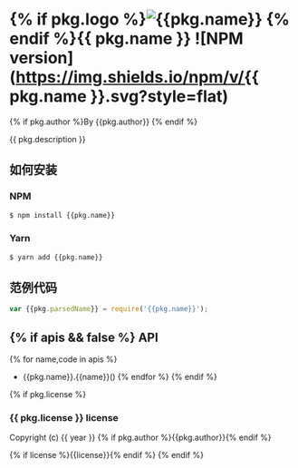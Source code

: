 {% if pkg.logo %}![{{pkg.name}}]({{pkg.logo}}) {% endif %}{{ pkg.name }} ![NPM version](https://img.shields.io/npm/v/{{ pkg.name }}.svg?style=flat)
====================================================================================================================================================
{% if pkg.author %}By {{pkg.author}} {% endif %}

{{ pkg.description }}


如何安装
--------------
### NPM
```bash
$ npm install {{pkg.name}}
```
### Yarn
```bash
$ yarn add {{pkg.name}}
```

范例代码
-------
```js
var {{pkg.parsedName}} = require('{{pkg.name}}');
```

{% if apis && false %}
API
---
{% for name,code in apis %}
- {{pkg.name}}.{{name}}()
{% endfor %}
{% endif %}

{% if pkg.license %}
### {{ pkg.license }} license
Copyright (c) {{ year }} {% if pkg.author %}{{pkg.author}}{% endif %}

{% if license %}{{license}}{% endif %}
{% endif %}
